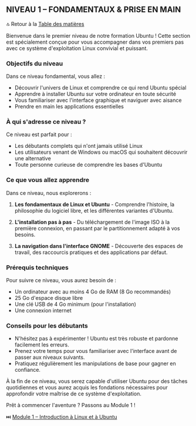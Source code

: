 ## NIVEAU 1 – FONDAMENTAUX & PRISE EN MAIN

🔝 Retour à la [Table des matières](#SOMMAIRE.md)

Bienvenue dans le premier niveau de notre formation Ubuntu ! Cette section est spécialement conçue pour vous accompagner dans vos premiers pas avec ce système d'exploitation Linux convivial et puissant.

### Objectifs du niveau

Dans ce niveau fondamental, vous allez :
- Découvrir l'univers de Linux et comprendre ce qui rend Ubuntu spécial
- Apprendre à installer Ubuntu sur votre ordinateur en toute sécurité
- Vous familiariser avec l'interface graphique et naviguer avec aisance
- Prendre en main les applications essentielles

### À qui s'adresse ce niveau ?

Ce niveau est parfait pour :
- Les débutants complets qui n'ont jamais utilisé Linux
- Les utilisateurs venant de Windows ou macOS qui souhaitent découvrir une alternative
- Toute personne curieuse de comprendre les bases d'Ubuntu

### Ce que vous allez apprendre

Dans ce niveau, nous explorerons :

1. **Les fondamentaux de Linux et Ubuntu** - Comprendre l'histoire, la philosophie du logiciel libre, et les différentes variantes d'Ubuntu.

2. **L'installation pas à pas** - Du téléchargement de l'image ISO à la première connexion, en passant par le partitionnement adapté à vos besoins.

3. **La navigation dans l'interface GNOME** - Découverte des espaces de travail, des raccourcis pratiques et des applications par défaut.

### Prérequis techniques

Pour suivre ce niveau, vous aurez besoin de :
- Un ordinateur avec au moins 4 Go de RAM (8 Go recommandés)
- 25 Go d'espace disque libre
- Une clé USB de 4 Go minimum (pour l'installation)
- Une connexion internet

### Conseils pour les débutants

- N'hésitez pas à expérimenter ! Ubuntu est très robuste et pardonne facilement les erreurs.
- Prenez votre temps pour vous familiariser avec l'interface avant de passer aux niveaux suivants.
- Pratiquez régulièrement les manipulations de base pour gagner en confiance.

À la fin de ce niveau, vous serez capable d'utiliser Ubuntu pour des tâches quotidiennes et vous aurez acquis les fondations nécessaires pour approfondir votre maîtrise de ce système d'exploitation.

Prêt à commencer l'aventure ? Passons au Module 1 !

⏭️ [Module 1 – Introduction à Linux et à Ubuntu](/01-fondamentaux/module-1-introduction-linux-ubuntu/README.md)

